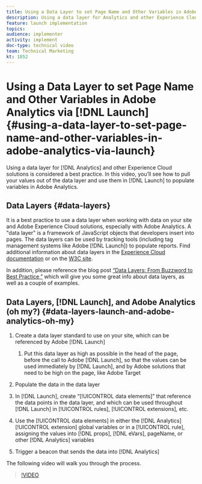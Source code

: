 ```yaml
---
title: Using a Data Layer to set Page Name and Other Variables in Adobe Analytics via Launch
description: Using a data layer for Analytics and other Experience Cloud solutions is considered a best practice. In this video, you’ll see how to pull your values out of the data layer and use them in Launch to populate variables in Adobe Analytics.
feature: launch implementation
topics: 
audience: implementer
activity: implement
doc-type: technical video
team: Technical Marketing
kt: 1852
---
```


# Using a Data Layer to set Page Name and Other Variables in Adobe Analytics via [!DNL Launch] {#using-a-data-layer-to-set-page-name-and-other-variables-in-adobe-analytics-via-launch}

Using a data layer for [!DNL Analytics] and other Experience Cloud solutions is considered a best practice. In this video, you’ll see how to pull your values out of the data layer and use them in [!DNL Launch] to populate variables in Adobe Analytics.

## Data Layers {#data-layers}

It is a best practice to use a data layer when working with data on your site and Adobe Experience Cloud solutions, especially with Adobe Analytics. A "data layer" is a framework of JavaScript objects that developers insert into pages. The data layers can be used by tracking tools (including tag management systems like Adobe [!DNL Launch]) to populate reports. Find additional information about data layers in the [Experience Cloud documentation](https://marketing.adobe.com/resources/help/en_US/sc/implement/ref-data-layer.html) or on the [W3C site](https://www.w3.org/).

In addition, please reference the blog post [“Data Layers: From Buzzword to Best Practice,”](https://theblog.adobe.com/data-layers-buzzword-best-practice/) which will give you some great info about data layers, as well as a couple of examples.

## Data Layers, [!DNL Launch], and Adobe Analytics (oh my?) {#data-layers-launch-and-adobe-analytics-oh-my}

1. Create a data layer standard to use on your site, which can be referenced by Adobe [!DNL Launch]

    1. Put this data layer as high as possible in the head of the page, before the call to Adobe [!DNL Launch], so that the values can be used immediately by [!DNL Launch], and by Adobe solutions that need to be high on the page, like Adobe Target

1. Populate the data in the data layer
1. In [!DNL Launch], create “[!UICONTROL data elements]” that reference the data points in the data layer, and which can be used throughout [!DNL Launch] in [!UICONTROL rules], [!UICONTROL extensions], etc.
1. Use the [!UICONTROL data elements] in either the [!DNL Analytics] [!UICONTROL extension] global variables or in a [!UICONTROL rule], assigning the values into [!DNL props], [!DNL eVars], pageName, or other [!DNL Analytics] variables
1. Trigger a beacon that sends the data into [!DNL Analytics]

The following video will walk you through the process.

>[!VIDEO](https://video.tv.adobe.com/v/25899/?quality=12)
